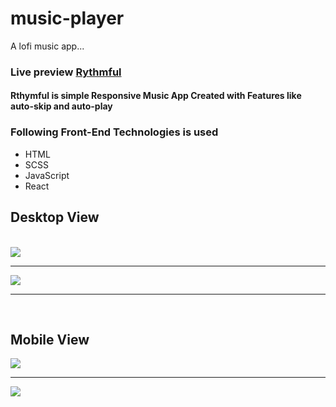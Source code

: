 # music-player
 A lofi music app...
<h3>Live preview <a href="https://rythmful.netlify.app/">Rythmful</a></h3>

<h4>Rthymful is simple Responsive Music App Created with Features like auto-skip and auto-play</h4>
<h3>Following Front-End Technologies is used</h3>
<ul>
  <li>HTML</li>
  <li>SCSS</li>
  <li>JavaScript</li>
  <li>React</li>
</ul>

<h2>Desktop View</h2>
<br>
<img src="https://user-images.githubusercontent.com/20695270/197355171-c5bd72e4-5f1a-42a2-ac0e-4fcd417eb1fb.png" >
<hr>
<img src="https://user-images.githubusercontent.com/20695270/197355224-8cbe4b24-0b2e-4c24-bab5-f864cb3c00df.png" >
<hr>
<br>
<h2>Mobile View</h2>
<img src="https://user-images.githubusercontent.com/20695270/197355465-7bdc4da2-3504-4543-adfe-9609bf5b48ee.png">
<hr>
<img src="https://user-images.githubusercontent.com/20695270/197355469-a12e4865-e2d1-4301-892d-f29a6a3b3e77.png">



